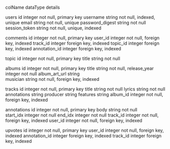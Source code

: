   colName            dataType        details

users
  id                 integer         not null, primary key
  username           string          not null, indexed, unique
  email              string          not null, unique
  password_digest    string          not null
  session_token      string          not null, unique, indexed



comments
  id                 integer         not null, primary key
  user_id            integer         not null, foreign key, indexed
  track_id           integer         foreign key, indexed
  topic_id           integer         foreign key, indexed
  annotation_id      integer         foreign key, indexed


topic
  id                 integer         not null, primary key
  title              string          not null


albums
  id                 integer         not null, primary key
  title              string          not null,
  release_year       integer         not null
  album_art_url      string          
  musician           string          not null, foreign key, indexed

tracks
  id                 integer         not null, primary key
  title              string          not null
  lyrics             string          not null
  annotations        string
  producer           string
  features           string
  album_id           integer         not null, foreign key, indexed

annotations
  id                 integer         not null, primary key
  body               string          not null        
  start_idx          integer         not null
  end_idx            integer         not null
  track_id           integer         not null, foreign key, indexed
  user_id            integer         not null, foreign key, indexed

upvotes
  id                 integer         not null, primary key
  user_id            integer         not null, foreign key, indexed
  annotation_id      integer         foreign key, indexed
  track_id           integer         foreign key, indexed
